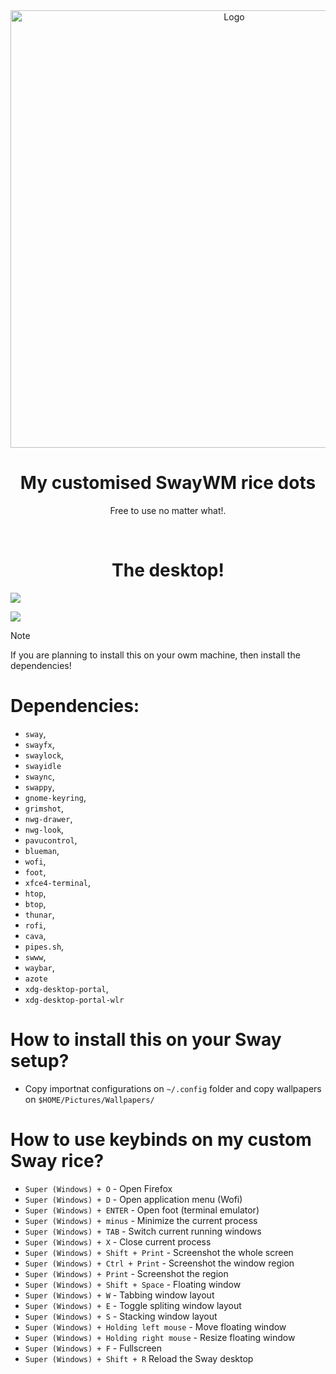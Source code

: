 <div align="center">
  <img src="https://cdn.discordapp.com/attachments/1171174018091581472/1394282394659324024/SCESS.png?ex=68763e2b&is=6874ecab&hm=d5228dd309243640ab8a71aa1cf405136da638a6997324fab8303f7c72c4d38a&" width="700" alt="Logo"></img>
  <br/>
  <h1 align="center">My customised SwayWM rice dots</h1>
  <p align="center">Free to use no matter what!. </p>
</div>
<br />

<h1 align="center">The desktop!</h1>
<img src="https://cdn.discordapp.com/attachments/947042706641809478/1394098841011228742/image.png?ex=68759338&is=687441b8&hm=df1bbb46169fedef591331d2128fde67ec335929ab3b4462667ae0a82571a9d0&"></img>

<img src="https://cdn.discordapp.com/attachments/947042706641809478/1394098840587735050/image.png?ex=68759338&is=687441b8&hm=015d8f182dcae3aba764932df3acc970869b183bf0bb90b7f8053a63746dcef6&"></img>

> [!NOTE] 
> If you are planning to install this on your owm machine, then install the dependencies!

# Dependencies:
 * `sway`,
 * `swayfx`,
 * `swaylock`,
 * `swayidle`
 * `swaync`,
 * `swappy`,
 * `gnome-keyring`,
 * `grimshot`,
 * `nwg-drawer`,
 * `nwg-look`,
 * `pavucontrol`,
 * `blueman`,
 * `wofi`,
 * `foot`,
 * `xfce4-terminal`,
 * `htop`,
 * `btop`,
 * `thunar`,
 * `rofi`,
 * `cava`,
 * `pipes.sh`,
 * `swww`,
 * `waybar`,
 * `azote`
 * `xdg-desktop-portal`,
 * `xdg-desktop-portal-wlr`

# How to install this on your Sway setup?
* Copy importnat configurations on `~/.config` folder and copy wallpapers on `$HOME/Pictures/Wallpapers/`

# How to use keybinds on my custom Sway rice?
 * `Super (Windows) + O` - Open Firefox
 * `Super (Windows) + D` - Open application menu (Wofi)
 * `Super (Windows) + ENTER` - Open foot (terminal emulator)
 * `Super (Windows) + minus` - Minimize the current process
 * `Super (Windows) + TAB` - Switch current running windows
 * `Super (Windows) + X` - Close current process
 * `Super (Windows) + Shift + Print` - Screenshot the whole screen
 * `Super (Windows) + Ctrl + Print` - Screenshot the window region
 * `Super (Windows) + Print` - Screenshot the region
 * `Super (Windows) + Shift + Space` - Floating window
 * `Super (Windows) + W` - Tabbing window layout
 * `Super (Windows) + E` - Toggle spliting window layout
 * `Super (Windows) + S` - Stacking window layout
 * `Super (Windows) + Holding left mouse` - Move floating window
 * `Super (Windows) + Holding right mouse` - Resize floating window
 * `Super (Windows) + F` - Fullscreen
 * `Super (Windows) + Shift + R` Reload the Sway desktop
